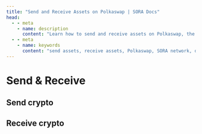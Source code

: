 ```yaml
---
title: "Send and Receive Assets on Polkaswap | SORA Docs"
head:
  - - meta
    - name: description
      content: "Learn how to send and receive assets on Polkaswap, the decentralized exchange of the SORA network. Discover the step-by-step process to transfer assets securely between wallets, explore the available options for asset selection and transaction fees, and ensure smooth and efficient asset transfers on Polkaswap."
  - - meta
    - name: keywords
      content: "send assets, receive assets, Polkaswap, SORA network, decentralized exchange, asset transfers, transaction fees"
---
```


# Send & Receive

## Send crypto

<!-- @include: /snippets/send-polkaswap.md -->

## Receive crypto

<!-- @include: /snippets/receive-polkaswap.md -->
